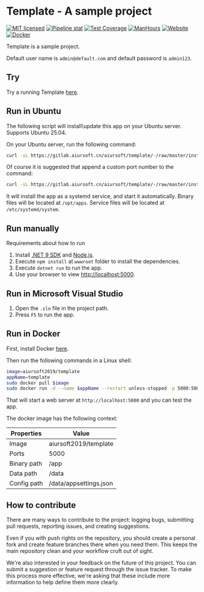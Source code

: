 # Template - A sample project

[![MIT licensed](https://img.shields.io/badge/license-MIT-blue.svg)](https://gitlab.aiursoft.cn/aiursoft/template/-/blob/master/LICENSE)
[![Pipeline stat](https://gitlab.aiursoft.cn/aiursoft/template/badges/master/pipeline.svg)](https://gitlab.aiursoft.cn/aiursoft/template/-/pipelines)
[![Test Coverage](https://gitlab.aiursoft.cn/aiursoft/template/badges/master/coverage.svg)](https://gitlab.aiursoft.cn/aiursoft/template/-/pipelines)
[![ManHours](https://manhours.aiursoft.cn/r/gitlab.aiursoft.cn/aiursoft/template.svg)](https://gitlab.aiursoft.cn/aiursoft/template/-/commits/master?ref_type=heads)
[![Website](https://img.shields.io/website?url=https%3A%2F%2Ftemplate.aiursoft.cn)](https://template.aiursoft.cn)
[![Docker](https://img.shields.io/docker/pulls/aiursoft/template.svg)](https://hub.docker.com/r/aiursoft/template)

Template is a sample project.

Default user name is `admin@default.com` and default password is `admin123`.

## Try

Try a running Template [here](https://template.aiursoft.cn).

## Run in Ubuntu

The following script will install\update this app on your Ubuntu server. Supports Ubuntu 25.04.

On your Ubuntu server, run the following command:

```bash
curl -sL https://gitlab.aiursoft.cn/aiursoft/template/-/raw/master/install.sh | sudo bash
```

Of course it is suggested that append a custom port number to the command:

```bash
curl -sL https://gitlab.aiursoft.cn/aiursoft/template/-/raw/master/install.sh | sudo bash -s 8080
```

It will install the app as a systemd service, and start it automatically. Binary files will be located at `/opt/apps`. Service files will be located at `/etc/systemd/system`.

## Run manually

Requirements about how to run

1. Install [.NET 9 SDK](http://dot.net/) and [Node.js](https://nodejs.org/).
2. Execute `npm install` at `wwwroot` folder to install the dependencies.
3. Execute `dotnet run` to run the app.
4. Use your browser to view [http://localhost:5000](http://localhost:5000).

## Run in Microsoft Visual Studio

1. Open the `.sln` file in the project path.
2. Press `F5` to run the app.

## Run in Docker

First, install Docker [here](https://docs.docker.com/get-docker/).

Then run the following commands in a Linux shell:

```bash
image=aiursoft2019/template
appName=template
sudo docker pull $image
sudo docker run -d --name $appName --restart unless-stopped -p 5000:5000 -v /var/www/$appName:/data $image
```

That will start a web server at `http://localhost:5000` and you can test the app.

The docker image has the following context:

| Properties  | Value                           |
|-------------|---------------------------------|
| Image       | aiursoft2019/template |
| Ports       | 5000                            |
| Binary path | /app                            |
| Data path   | /data                           |
| Config path | /data/appsettings.json          |

## How to contribute

There are many ways to contribute to the project: logging bugs, submitting pull requests, reporting issues, and creating suggestions.

Even if you with push rights on the repository, you should create a personal fork and create feature branches there when you need them. This keeps the main repository clean and your workflow cruft out of sight.

We're also interested in your feedback on the future of this project. You can submit a suggestion or feature request through the issue tracker. To make this process more effective, we're asking that these include more information to help define them more clearly.
